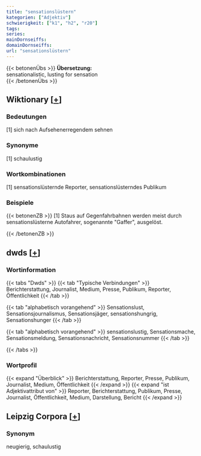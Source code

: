 ```yaml
---
title: "sensationslüstern"
kategorien: ["Adjektiv"]
schwierigkeit: ["k1", "h2", "r20"]
tags:
series:
mainDornseiffs:
domainDornseiffs:
url: "sensationslüstern"
---
```


{{< betonenÜbs >}}
**Übersetzung:**  
sensationalistic, lusting  for sensation  
{{< /betonenÜbs >}}

## Wiktionary [[+](https://de.wiktionary.org/wiki/sensationslüstern)]

### Bedeutungen
[1] sich nach Aufsehenerregendem sehnen  

### Synonyme
[1] schaulustig  

### Wortkombinationen
[1] sensationslüsternde Reporter, sensationslüsterndes Publikum  

### Beispiele
{{< betonenZB >}}
[1] Staus auf Gegenfahrbahnen werden meist durch sensationslüsterne Autofahrer, sogenannte "Gaffer", ausgelöst.  

{{< /betonenZB >}}


## dwds [[+](https://www.dwds.de/wb/sensationslüstern)]

### Wortinformation
{{< tabs "Dwds" >}}
{{< tab "Typische Verbindungen" >}}
Berichterstattung, Journalist, Medium, Presse, Publikum, Reporter, Öffentlichkeit
{{< /tab >}}

{{< tab "alphabetisch vorangehend" >}}
Sensationslust, Sensationsjournalismus, Sensationsjäger, sensationshungrig, Sensationshunger
{{< /tab >}}

{{< tab "alphabetisch vorangehend" >}}
sensationslustig, Sensationsmache, Sensationsmeldung, Sensationsnachricht, Sensationsnummer
{{< /tab >}}

{{< /tabs >}}

### Wortprofil
{{< expand "Überblick" >}} Berichterstattung, Reporter, Presse, Publikum, Journalist, Medium, Öffentlichkeit {{< /expand >}}
{{< expand "ist Adjektivattribut von" >}} Reporter, Berichterstattung, Publikum, Presse, Journalist, Öffentlichkeit, Medium, Darstellung, Bericht {{< /expand >}}

## Leipzig Corpora [[+](https://corpora.uni-leipzig.de/en/res?word=sensationslüstern&corpusId=deu_newscrawl-public_2018)]


### Synonym
neugierig, schaulustig


